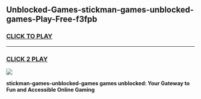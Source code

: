 
## Unblocked-Games-stickman-games-unblocked-games-Play-Free-f3fpb
<h3>
<a href="https://premium76.site?title=stickman-games-unblocked-games&ref=09A">CLICK TO PLAY</a></h3>
<hr>

<h3>
<a href="https://premium76.site?title=stickman-games-unblocked-games&ref=09A">CLICK 2 PLAY</a>
  
</h3>

<a href="https://premium76.site?title=stickman-games-unblocked-games&ref=09A"><img src="https://clearcache.store/games.png"></a>


**stickman-games-unblocked-games games unblocked: Your Gateway to Fun and Accessible Online Gaming**
